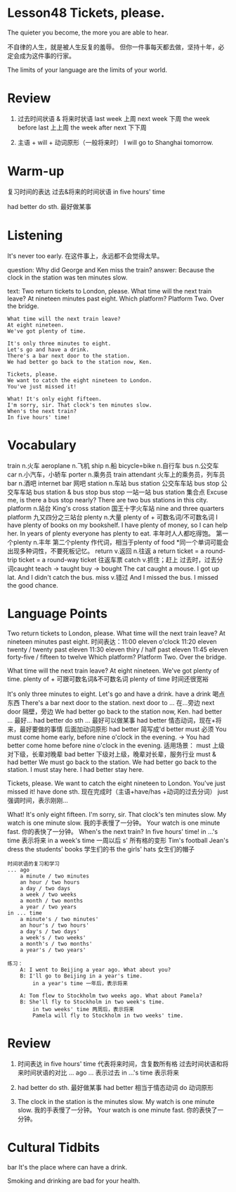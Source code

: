 # Lesson48 Tickets, please.

The quieter you become, the more you are able to hear.

不自律的人生，就是被人生反复的羞辱。
但你一件事每天都去做，坚持十年，必定会成为这件事的行家。

The limits of your language are the limits of your world.

# Review

1. 过去时间状语 & 将来时状语
    last week 上周
    next week 下周
    the week before last 上上周
    the week after next 下下周

2. 主语 + will + 动词原形（一般将来时）
    I will go to Shanghai tomorrow.

# Warm-up

复习时间的表达
过去&将来的时间状语
in five hours' time

had better do sth. 最好做某事

# Listening

It's never too early. 在这件事上，永远都不会觉得太早。

question:
    Why did George and Ken miss the train?
answer:
    Because the clock in the station was ten minutes slow.

text:
    Two return tickets to London, please.
    What time will the next train leave?
    At nineteen minutes past eight.
    Which platform?
    Platform Two. Over the bridge.
    
    What time will the next train leave?
    At eight nineteen.
    We've got plenty of time.
    
    It's only three minutes to eight.
    Let's go and have a drink.
    There's a bar next door to the station.
    We had better go back to the station now, Ken.

    Tickets, please.
    We want to catch the eight nineteen to London.
    You've just missed it!

    What! It's only eight fifteen.
    I'm sorry, sir. That clock's ten minutes slow.
    When's the next train?
    In five hours' time!

# Vocabulary

train n.火车
    aeroplane n.飞机
    ship n.船
    bicycle=bike n.自行车
    bus n.公交车
    car n.小汽车，小轿车
porter n.乘务员
    train attendant 火车上的乘务员，列车员
bar n.酒吧
    internet bar 网吧
station n.车站
    bus station 公交车车站
    bus stop 公交车车站
    bus station & bus stop
        bus stop 一站一站
        bus station 集合点
        Excuse me, is there a bus stop nearly?
        There are two bus stations in this city.
platform n.站台
    King's cross station 国王十字火车站
    nine and three quarters platform 九又四分之三站台
plenty n.大量
    plenty of + 可数名词/不可数名词
    I have plenty of books on my bookshelf.
    I have plenty of money, so I can help her.
    In years of plenty everyone has plenty to eat. 丰年时人人都吃得饱。
        第一个plenty n.丰年
        第二个plenty 作代词，相当于plenty of food
        *同一个单词可能会出现多种词性，不要死板记忆。
return v.返回 n.往返
    a return ticket = a round-trip ticket = a round-way ticket 往返车票
catch v.抓住；赶上
    过去时，过去分词caught
    teach -> taught
    buy -> bought
    The cat caught a mouse.
    I got up lat.
    And I didn't catch the bus.
miss v.错过
    And I missed the bus.
    I missed the good chance.

# Language Points

Two return tickets to London, please.
What time will the next train leave?
At nineteen minutes past eight.
    时间表达：11:00 eleven o'clock
            11:20 eleven twenty / twenty past eleven 
            11:30 eleven thiry / half past eleven
            11:45 eleven forty-five / fifteen to twelve
Which platform?
Platform Two. Over the bridge.

What time will the next train leave?
At eight nineteen.
We've got plenty of time.
    plenty of + 可跟可数名词&不可数名词
    plenty of time 时间还很宽裕

It's only three minutes to eight.
Let's go and have a drink.
    have a drink 喝点东西
There's a bar next door to the station.
    next door to ... 在...旁边
    next door 隔壁，旁边
We had better go back to the station now, Ken.
    had better ... 最好...
    had better do sth ... 最好可以做某事
        had better 情态动词，现在+将来，最好要做的事情
        后面加动词原形
        had better 简写成'd better
    must 必须
        You must come home early, before nine o'clock in the evening.
        -> You had better come home before nine o'clock in the evening.
    适用场景：
        must 上级对下级，长辈对晚辈
        bad better 下级对上级，晚辈对长辈，服务行业
    must & had better
        We must go back to the station.
        We had better go back to the station.
        I must stay here.
        I had better stay here.

Tickets, please.
We want to catch the eight nineteen to London.
You've just missed it!
    have done sth. 现在完成时（主语+have/has +动词的过去分词）
    just 强调时间，表示刚刚...

What! It's only eight fifteen.
I'm sorry, sir. That clock's ten minutes slow.
    My watch is one minute slow. 我的手表慢了一分钟。
    Your watch is one minute fast. 你的表快了一分钟。
When's the next train?
In five hours' time!
    in ...'s time 表示将来
    in a week's time 一周以后
    s' 所有格的变形
    Tim's football 
    Jean's dress
    the students' books 学生们的书
    the girls' hats 女生们的帽子

    时间状语的复习和学习
    ... ago
        a minute / two minutes
        an hour / two hours
        a day / two days
        a week / two weeks
        a month / two months
        a year / two years
    in ... time
        a minute's / two minutes'
        an hour's / two hours'
        a day's / two days'
        a week's / two weeks'
        a month's / two months'
        a year's / two years'
    
    练习：
        A: I went to Beijing a year ago. What about you?
        B: I'll go to Beijing in a year's time.
            in a year's time 一年后，表示将来
        
        A: Tom flew to Stockholm two weeks ago. What about Pamela?
        B: She'll fly to Stockholm in two week's time.
            in two weeks' time 两周后，表示将来
            Pamela will fly to Stockholm in two weeks' time.

# Review 

1. 时间表达
    in five hours' time 代表将来时间，含复数所有格
    过去时间状语和将来时间状语的对比 ... ago ... 表示过去
                                    in ...'s time 表示将来

2. had better do sth. 最好做某事
    had better 相当于情态动词
    do 动词原形

3. The clock in the station is the minutes slow.
    My watch is one minute slow. 我的手表慢了一分钟。
    Your watch is one minute fast. 你的表快了一分钟。

# Cultural Tidbits

bar
    It's the place where can have a drink.

Smoking and drinking are bad for your health.